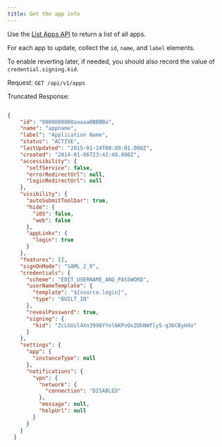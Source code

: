 ```yaml
---
title: Get the app info
---
```


Use the [List Apps API](/docs/reference/api/apps/#list-applications) to return a list of all apps.

For each app to update, collect the `id`, `name`, and `label` elements.

To enable reverting later, if needed, you should also record the value of `credential.signing.kid`. 

Request: `GET /api/v1/apps`

Truncated Response:

```json

{
    "id": "0000000000aaaaaBBBBBo",
    "name": "appname",
    "label": "Application Name",
    "status": "ACTIVE",
    "lastUpdated": "2015-01-24T00:09:01.000Z",
    "created": "2014-01-06T23:42:40.000Z",
    "accessibility": {
      "selfService": false,
      "errorRedirectUrl": null,
      "loginRedirectUrl": null
    },
    "visibility": {
      "autoSubmitToolbar": true,
      "hide": {
        "iOS": false,
        "web": false
      },
      "appLinks": {
        "login": true
      }
    },
    "features": [],
    "signOnMode": "SAML_2_0",
    "credentials": {
      "scheme": "EDIT_USERNAME_AND_PASSWORD",
      "userNameTemplate": {
        "template": "${source.login}",
        "type": "BUILT_IN"
      },
      "revealPassword": true,
      "signing": {
        "kid": "ZcLGUsl4Xn3996YYel6KPvOxZOhNWfly5-q36CByH4o"
      }
    },
    "settings": {
      "app": {
        "instanceType": null
      },
      "notifications": {
        "vpn": {
          "network": {
            "connection": "DISABLED"
          },
          "message": null,
          "helpUrl": null
        }
      }
    }
  }

```

<NextSectionLink/>
